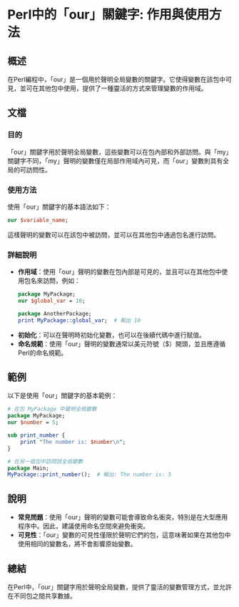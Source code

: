 <!--
Meta Description: # Perl中的「our」關鍵字: 作用與使用方法 ## 概述 在Perl編程中，「our」是一個用於聲明全局變數的關鍵字。它使得變數在該包中可見，並可在其他包中使用，提供了一種靈活的方式來管理變數的作用域。 ## 文檔 ### 目的 「our」關鍵字用於聲明全局變數，這些變數可以在包內部和外部訪問...
Meta Keywords: our, mypackage, package, number, perl
-->

# Perl中的「our」關鍵字: 作用與使用方法

## 概述
在Perl編程中，「our」是一個用於聲明全局變數的關鍵字。它使得變數在該包中可見，並可在其他包中使用，提供了一種靈活的方式來管理變數的作用域。

## 文檔
### 目的
「our」關鍵字用於聲明全局變數，這些變數可以在包內部和外部訪問。與「my」關鍵字不同，「my」聲明的變數僅在局部作用域內可見，而「our」變數則具有全局的可訪問性。

### 使用方法
使用「our」關鍵字的基本語法如下：
```perl
our $variable_name;
```
這樣聲明的變數可以在該包中被訪問，並可以在其他包中通過包名進行訪問。

### 詳細說明
- **作用域**：使用「our」聲明的變數在包內部是可見的，並且可以在其他包中使用包名來訪問，例如：
  ```perl
  package MyPackage;
  our $global_var = 10;

  package AnotherPackage;
  print MyPackage::global_var;  # 輸出 10
  ```
- **初始化**：可以在聲明時初始化變數，也可以在後續代碼中進行賦值。
- **命名規範**：使用「our」聲明的變數通常以美元符號（$）開頭，並且應遵循Perl的命名規範。

## 範例
以下是使用「our」關鍵字的基本範例：
```perl
# 在包 MyPackage 中聲明全局變數
package MyPackage;
our $number = 5;

sub print_number {
    print "The number is: $number\n";
}

# 在另一個包中訪問該全局變數
package Main;
MyPackage::print_number();  # 輸出: The number is: 5
```

## 說明
- **常見問題**：使用「our」聲明的變數可能會導致命名衝突，特別是在大型應用程序中。因此，建議使用命名空間來避免衝突。
- **可見性**：「our」變數的可見性僅限於聲明它們的包，這意味著如果在其他包中使用相同的變數名，將不會影響原始變數。

## 總結
在Perl中，「our」關鍵字用於聲明全局變數，提供了靈活的變數管理方式，並允許在不同包之間共享數據。